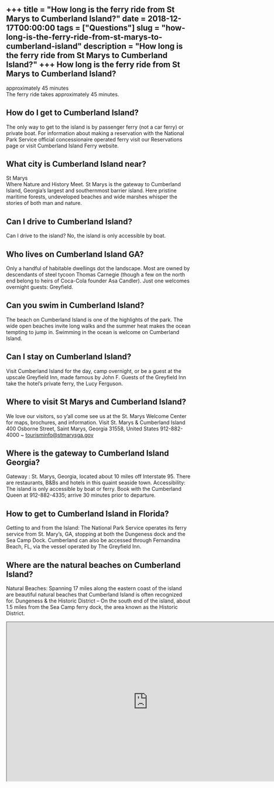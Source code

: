 +++
title = "How long is the ferry ride from St Marys to Cumberland Island?"
date = 2018-12-17T00:00:00
tags = ["Questions"]
slug = "how-long-is-the-ferry-ride-from-st-marys-to-cumberland-island"
description = "How long is the ferry ride from St Marys to Cumberland Island?"
+++
How long is the ferry ride from St Marys to Cumberland Island?
--------------------------------------------------------------

approximately 45 minutes  
The ferry ride takes approximately 45 minutes.

How do I get to Cumberland Island?
----------------------------------

The only way to get to the island is by passenger ferry (not a car ferry) or private boat. For information about making a reservation with the National Park Service official concessionaire operated ferry visit our Reservations page or visit Cumberland Island Ferry website.

What city is Cumberland Island near?
------------------------------------

St Marys  
Where Nature and History Meet. St Marys is the gateway to Cumberland Island, Georgia’s largest and southernmost barrier island. Here pristine maritime forests, undeveloped beaches and wide marshes whisper the stories of both man and nature.

Can I drive to Cumberland Island?
---------------------------------

Can I drive to the island? No, the island is only accessible by boat.

Who lives on Cumberland Island GA?
----------------------------------

Only a handful of habitable dwellings dot the landscape. Most are owned by descendants of steel tycoon Thomas Carnegie (though a few on the north end belong to heirs of Coca-Cola founder Asa Candler). Just one welcomes overnight guests: Greyfield.

Can you swim in Cumberland Island?
----------------------------------

The beach on Cumberland Island is one of the highlights of the park. The wide open beaches invite long walks and the summer heat makes the ocean tempting to jump in. Swimming in the ocean is welcome on Cumberland Island.

Can I stay on Cumberland Island?
--------------------------------

Visit Cumberland Island for the day, camp overnight, or be a guest at the upscale Greyfield Inn, made famous by John F. Guests of the Greyfield Inn take the hotel’s private ferry, the Lucy Ferguson.

Where to visit St Marys and Cumberland Island?
----------------------------------------------

We love our visitors, so y’all come see us at the St. Marys Welcome Center for maps, brochures, and information. Visit St. Marys &amp; Cumberland Island 400 Osborne Street, Saint Marys, Georgia 31558, United States 912-882-4000 ~ tourisminfo@stmarysga.gov

Where is the gateway to Cumberland Island Georgia?
--------------------------------------------------

Gateway : St. Marys, Georgia, located about 10 miles off Interstate 95. There are restaurants, B&amp;Bs and hotels in this quaint seaside town. Accessibility: The island is only accessible by boat or ferry. Book with the Cumberland Queen at 912-882-4335; arrive 30 minutes prior to departure.

How to get to Cumberland Island in Florida?
-------------------------------------------

Getting to and from the Island: The National Park Service operates its ferry service from St. Mary’s, GA, stopping at both the Dungeness dock and the Sea Camp Dock. Cumberland can also be accessed through Fernandina Beach, FL, via the vessel operated by The Greyfield Inn.

Where are the natural beaches on Cumberland Island?
---------------------------------------------------

Natural Beaches: Spanning 17 miles along the eastern coast of the island are beautiful natural beaches that Cumberland Island is often recognized for. Dungeness &amp; the Historic District – On the south end of the island, about 1.5 miles from the Sea Camp ferry dock, the area known as the Historic District.

<iframe allow="accelerometer; autoplay; clipboard-write; encrypted-media; gyroscope; picture-in-picture" allowfullscreen="" class="__youtube_prefs__  epyt-is-override  no-lazyload" data-no-lazy="1" data-origheight="433" data-origwidth="770" data-skipgform_ajax_framebjll="" height="433" id="_ytid_36700" loading="lazy" src="https://www.youtube.com/embed/WGsnJdU7Dcw?enablejsapi=1&autoplay=0&cc_load_policy=0&cc_lang_pref=&iv_load_policy=1&loop=0&modestbranding=0&rel=1&fs=1&playsinline=0&autohide=2&theme=dark&color=red&controls=1&" title="YouTube player" width="770"></iframe>
